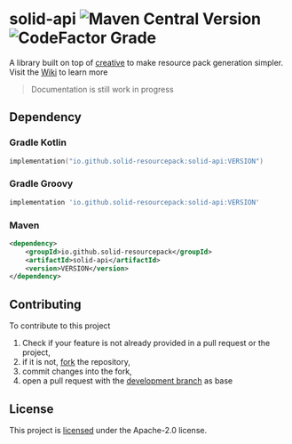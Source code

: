 # solid-api ![Maven Central Version](https://img.shields.io/maven-central/v/io.github.solid-resourcepack/solid-api?style=flat) ![CodeFactor Grade](https://img.shields.io/codefactor/grade/github/solid-resourcepack/solid-api)
A library built on top of [creative](https://github.com/unnamed/creative) to make resource pack generation simpler.
Visit the [Wiki]() to learn more

> Documentation is still work in progress

## Dependency

### Gradle Kotlin
```kt
implementation("io.github.solid-resourcepack:solid-api:VERSION")
```
### Gradle Groovy
```groovy
implementation 'io.github.solid-resourcepack:solid-api:VERSION'
```

### Maven
```xml
<dependency>
    <groupId>io.github.solid-resourcepack</groupId>
    <artifactId>solid-api</artifactId>
    <version>VERSION</version>
</dependency>
```

## Contributing
To contribute to this project
1. Check if your feature is not already provided in a pull request or the project,
2. if it is not, [fork](https://github.com/solid-resourcepack/solid-api/fork) the repository,
3. commit changes into the fork,
4. open a pull request with the [development branch](https://github.com/solid-resourcepack/solid-api/tree/development) as base

## License
This project is [licensed](LICENSE) under the Apache-2.0 license.
